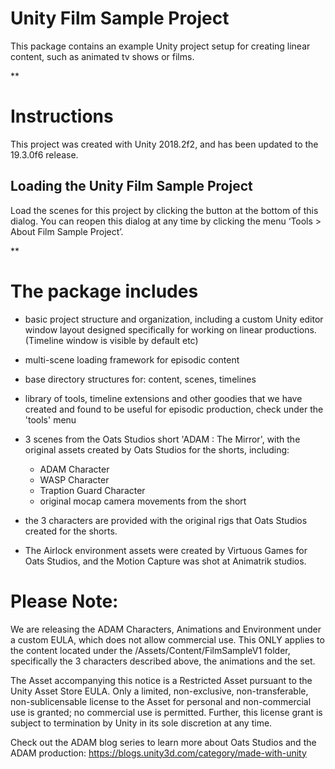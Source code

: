 
Unity Film Sample Project
=============================

This package contains an example Unity project setup for creating linear content, such as animated tv shows or films.

**

Instructions
============

This project was created with Unity 2018.2f2, and has been updated to the 19.3.0f6 release.

Loading the Unity Film Sample Project
-------------------------------------

Load the scenes for this project by clicking the button at the bottom of this dialog. You can reopen this dialog at any time by clicking the menu ‘Tools > About Film Sample Project’.


**

The package includes
====================

- basic project structure and organization, including a custom Unity editor window layout designed specifically for working on linear productions. (Timeline window is visible by default etc)

- multi-scene loading framework for episodic content

- base directory structures for: content, scenes, timelines

- library of tools, timeline extensions and other goodies that we have created and found to be useful for episodic production, check under the 'tools' menu

- 3 scenes from the Oats Studios short 'ADAM : The Mirror', with the original assets created by Oats Studios for the shorts, including:
	- ADAM Character
	- WASP Character
	- Traption Guard Character
	- original mocap camera movements from the short

- the 3 characters are provided with the original rigs that Oats Studios created for the shorts. 

- The Airlock environment assets were created by Virtuous Games for Oats Studios, and the Motion Capture was shot at Animatrik studios.

Please Note: 
=============================
We are releasing the ADAM Characters, Animations and Environment under a custom EULA, which does not allow commercial use. This ONLY applies to the content located under the /Assets/Content/FilmSampleV1 folder, specifically the 3 characters described above, the animations and the set.

The Asset accompanying this notice is a Restricted Asset pursuant to the Unity Asset Store EULA. Only a limited, non-exclusive, non-transferable, non-sublicensable license to the Asset for personal and non-commercial use is granted; no commercial use is permitted. Further, this license grant is subject to termination by Unity in its sole discretion at any time. 

Check out the ADAM blog series to learn more about Oats Studios and the ADAM production: 
https://blogs.unity3d.com/category/made-with-unity
